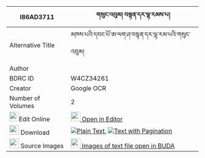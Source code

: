 |I86AD3711|གསུང་འབུམ། བསྟན་དར་ལྷ་རམས་པ། 
| --- | --- 
|Alternative Title |མཁས་པའི་དབང་པོ་ཨ་ལག་ཤ་བསྟན་དར་ལྷ་རམ་པའི་གསུང་འབུམ།
|Author | 
|BDRC ID | W4CZ34261
|Creator | Google OCR
|Number of Volumes| 2
|<img width="25" src="https://img.icons8.com/color/25/000000/edit-property.png">Edit Online| [<img width="25" src="https://avatars.githubusercontent.com/u/45091458?s=200&v=4"> Open in Editor](http://editor.openpecha.org/I86AD3711)
|<img width="25" src="https://img.icons8.com/fluent/48/000000/download-2.png"/>  Download | [![](https://img.icons8.com/color/20/000000/txt.png)Plain Text](https://github.com/Openpecha/I86AD3711/releases/download/v1/sungbum_ten_dar_lha_rampa_plain_I86AD3711.zip), [![](https://img.icons8.com/color/20/000000/txt.png)Text with Pagination](https://github.com/Openpecha/I86AD3711/releases/download/v1/sungbum_ten_dar_lha_rampa_pages_I86AD3711.zip)
|<img width="25" src="https://img.icons8.com/plasticine/100/000000/pictures-folder.png"/>  Source Images | [<img width="25" src="https://library.bdrc.io/icons/BUDA-small.svg"> Images of text file open in BUDA](https://library.bdrc.io/show/bdr:W4CZ34261)